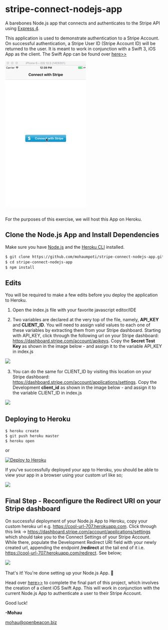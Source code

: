 # stripe-connect-nodejs-app

A barebones Node.js app that connects and authenticates to the Stripe API using [Express 4](http://expressjs.com/).

This application is used to demonstrate authentication to a Stripe Account. On
successful authentication, a Stripe User ID (Stripe Account ID) will be returned to the user. It is meant to work in conjunction with a Swift 3, iOS App as the client. The Swift App can be found over [here>>]

![](public/stripe_connect_demo.gif?raw=true)


For the purposes of this exercise, we will host this App on Heroku.


## Clone the Node.js App and Install Dependencies

Make sure you have [Node.js](http://nodejs.org/) and the [Heroku CLI](https://cli.heroku.com/) installed.

```sh
$ git clone https://github.com/mohaumpoti/stripe-connect-nodejs-app.git # or clone your own fork
$ cd stripe-connect-nodejs-app
$ npm install
```


## Edits

You will be required to make a few edits before you deploy the application to Heroku.

1. Open the index.js file with your favorite javascript editor/IDE

2. Two variables are declared at the very top of the file, namely, **API_KEY** and **CLIENT_ID**. You will need to assign valid values to each one of these variables by extracting them from your Stripe dashboard. Starting with API_KEY, click through the following url on your Stripe dashboard: https://dashboard.stripe.com/account/apikeys. Copy the **Secret Test Key** as shown in the image below - and assign it to the variable API_KEY in index.js

![](public/API_KEY.png?raw=true)


3. You can do the same for CLIENT_ID by visiting this location on your Stripe dashboard: https://dashboard.stripe.com/account/applications/settings. Copy the Development **client_id** as shown in the image below - and assign it to the variable CLIENT_ID in index.js

![](public/CLIENT_ID.png?raw=true)


## Deploying to Heroku

```
$ heroku create
$ git push heroku master
$ heroku open
```
or

[![Deploy to Heroku](https://www.herokucdn.com/deploy/button.png)](https://heroku.com/deploy)


If you've successfully deployed your app to Heroku, you should be able to view your app in a browser using your custom url like so;

![](public/heroku_url.png?raw=true)


## Final Step - Reconfigure the Redirect URI on your Stripe dashboard

On successful deployment of your Node.js App to Heroku, copy your custom heroku url e.g. https://cool-url-707.herokuapp.com. Click through this link -> https://dashboard.stripe.com/account/applications/settings which should take you to the Connect Settings of your Stripe Account. While there, populate the Development Redirect URI field with your newly created url, appending the endpoint **/redirect** at the tail end of it i.e. https://cool-url-707.herokuapp.com/redirect. See below;

![](public/REDIRECT_URI.png?raw=true)


That's it! You're done setting up your Node.js App. 👏

Head over [here>>] to complete the final part of this project, which involves the creation of a client iOS Swift App. This will work in conjunction with the current Node.js App to authenticate a user to their Stripe Account.


Good luck!

**-Mohau**

mohau@openbeacon.biz


[here>>]: https://github.com/mohaumpoti/stripe-connect-ios-app
